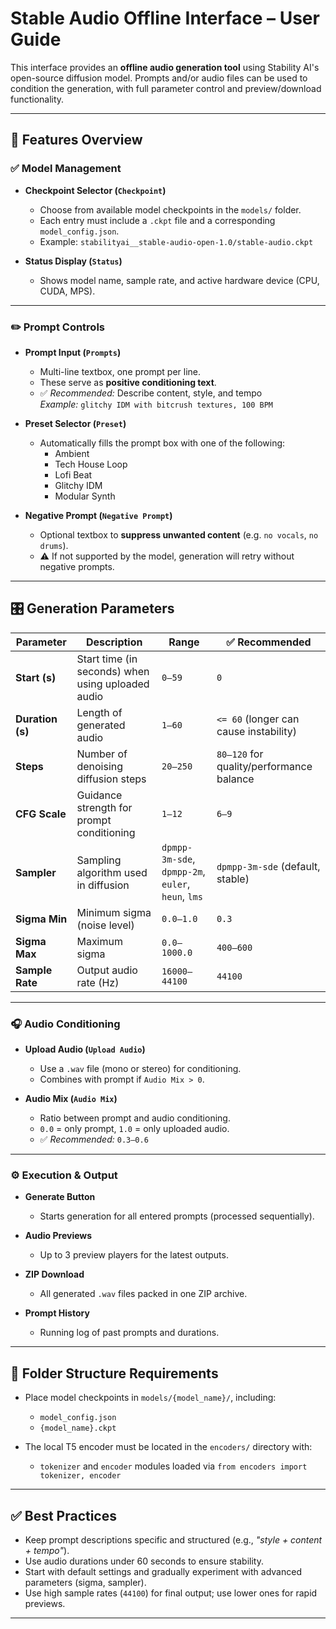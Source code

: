 # Stable Audio Offline Interface – User Guide

This interface provides an **offline audio generation tool** using Stability AI's open-source diffusion model. Prompts and/or audio files can be used to condition the generation, with full parameter control and preview/download functionality.

---

## 🧩 Features Overview

### ✅ Model Management

- **Checkpoint Selector (`Checkpoint`)**
  - Choose from available model checkpoints in the `models/` folder.
  - Each entry must include a `.ckpt` file and a corresponding `model_config.json`.
  - Example: `stabilityai__stable-audio-open-1.0/stable-audio.ckpt`

- **Status Display (`Status`)**
  - Shows model name, sample rate, and active hardware device (CPU, CUDA, MPS).

---

### ✏️ Prompt Controls

- **Prompt Input (`Prompts`)**
  - Multi-line textbox, one prompt per line.
  - These serve as **positive conditioning text**.
  - ✅ *Recommended:* Describe content, style, and tempo  
    _Example:_ `glitchy IDM with bitcrush textures, 100 BPM`

- **Preset Selector (`Preset`)**
  - Automatically fills the prompt box with one of the following:
    - Ambient
    - Tech House Loop
    - Lofi Beat
    - Glitchy IDM
    - Modular Synth

- **Negative Prompt (`Negative Prompt`)**
  - Optional textbox to **suppress unwanted content** (e.g. `no vocals`, `no drums`).
  - ⚠️ If not supported by the model, generation will retry without negative prompts.

---

## 🎛 Generation Parameters

| Parameter | Description | Range | ✅ Recommended |
|----------|-------------|-------|----------------|
| **Start (s)** | Start time (in seconds) when using uploaded audio | `0–59` | `0` |
| **Duration (s)** | Length of generated audio | `1–60` | `<= 60` (longer can cause instability) |
| **Steps** | Number of denoising diffusion steps | `20–250` | `80–120` for quality/performance balance |
| **CFG Scale** | Guidance strength for prompt conditioning | `1–12` | `6–9` |
| **Sampler** | Sampling algorithm used in diffusion | `dpmpp-3m-sde`, `dpmpp-2m`, `euler`, `heun`, `lms` | `dpmpp-3m-sde` (default, stable) |
| **Sigma Min** | Minimum sigma (noise level) | `0.0–1.0` | `0.3` |
| **Sigma Max** | Maximum sigma | `0.0–1000.0` | `400–600` |
| **Sample Rate** | Output audio rate (Hz) | `16000–44100` | `44100` |

---

### 🎧 Audio Conditioning

- **Upload Audio (`Upload Audio`)**
  - Use a `.wav` file (mono or stereo) for conditioning.
  - Combines with prompt if `Audio Mix > 0`.

- **Audio Mix (`Audio Mix`)**
  - Ratio between prompt and audio conditioning.
  - `0.0` = only prompt, `1.0` = only uploaded audio.
  - ✅ *Recommended:* `0.3–0.6`

---

### ⚙️ Execution & Output

- **Generate Button**
  - Starts generation for all entered prompts (processed sequentially).

- **Audio Previews**
  - Up to 3 preview players for the latest outputs.

- **ZIP Download**
  - All generated `.wav` files packed in one ZIP archive.

- **Prompt History**
  - Running log of past prompts and durations.

---

## 📁 Folder Structure Requirements

- Place model checkpoints in `models/{model_name}/`, including:
  - `model_config.json`
  - `{model_name}.ckpt`

- The local T5 encoder must be located in the `encoders/` directory with:
  - `tokenizer` and `encoder` modules loaded via `from encoders import tokenizer, encoder`

---

## ✅ Best Practices

- Keep prompt descriptions specific and structured (e.g., *"style + content + tempo"*).
- Use audio durations under 60 seconds to ensure stability.
- Start with default settings and gradually experiment with advanced parameters (sigma, sampler).
- Use high sample rates (`44100`) for final output; use lower ones for rapid previews.

---

